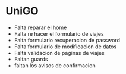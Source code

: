 # UniGO
- Falta reparar el home
- Falta re hacer el formulario de viajes
- Falta formulario recuperacion de password
- Falta formulario de modificacion de datos
- Falta validacion de paginas de viajes
- Faltan guards
- faltan los avisos de confirmacion
